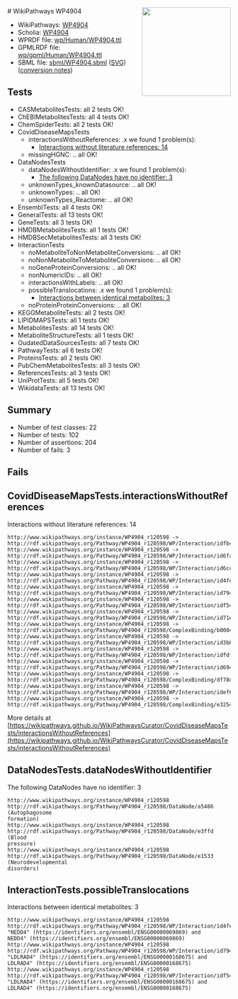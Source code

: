 <img style="float: right; width: 200px" src="../logo.png" />
# WikiPathways WP4904

* WikiPathways: [WP4904](https://identifiers.org/wikipathways:WP4904)
* Scholia: [WP4904](https://scholia.toolforge.org/wikipathways/WP4904)
* WPRDF file: [wp/Human/WP4904.ttl](../wp/Human/WP4904.ttl)
* GPMLRDF file: [wp/gpml/Human/WP4904.ttl](../wp/gpml/Human/WP4904.ttl)
* SBML file: [sbml/WP4904.sbml](../sbml/WP4904.sbml) ([SVG](../sbml/WP4904.svg)) ([conversion notes](../sbml/WP4904.txt))

## Tests
* CASMetabolitesTests: all 2 tests OK!
* ChEBIMetabolitesTests: all 4 tests OK!
* ChemSpiderTests: all 2 tests OK!
* CovidDiseaseMapsTests
    * interactionsWithoutReferences: .x we found 1 problem(s):
        * [Interactions without literature references: 14](#9701cce5)
    * missingHGNC: .. all OK!
* DataNodesTests
    * dataNodesWithoutIdentifier: .x we found 1 problem(s):
        * [The following DataNodes have no identifier: 3](#d2d32fa2)
    * unknownTypes_knownDatasource: .. all OK!
    * unknownTypes: .. all OK!
    * unknownTypes_Reactome: .. all OK!
* EnsemblTests: all 4 tests OK!
* GeneralTests: all 13 tests OK!
* GeneTests: all 3 tests OK!
* HMDBMetabolitesTests: all 1 tests OK!
* HMDBSecMetabolitesTests: all 3 tests OK!
* InteractionTests
    * noMetaboliteToNonMetaboliteConversions: .. all OK!
    * noNonMetaboliteToMetaboliteConversions: .. all OK!
    * noGeneProteinConversions: .. all OK!
    * nonNumericIDs: .. all OK!
    * interactionsWithLabels: .. all OK!
    * possibleTranslocations: .x we found 1 problem(s):
        * [Interactions between identical metabolites: 3](#d59038c6)
    * noProteinProteinConversions: .. all OK!
* KEGGMetaboliteTests: all 2 tests OK!
* LIPIDMAPSTests: all 1 tests OK!
* MetabolitesTests: all 14 tests OK!
* MetaboliteStructureTests: all 1 tests OK!
* OudatedDataSourcesTests: all 7 tests OK!
* PathwayTests: all 6 tests OK!
* ProteinsTests: all 2 tests OK!
* PubChemMetabolitesTests: all 3 tests OK!
* ReferencesTests: all 3 tests OK!
* UniProtTests: all 5 tests OK!
* WikidataTests: all 13 tests OK!


## Summary

* Number of test classes: 22
* Number of tests: 102
* Number of assertions: 204
* Number of fails: 3

## Fails

<a name="9701cce5" />

## CovidDiseaseMapsTests.interactionsWithoutReferences

Interactions without literature references: 14
```
http://www.wikipathways.org/instance/WP4904_r120598 -> http://rdf.wikipathways.org/Pathway/WP4904_r120598/WP/Interaction/idfb4f20fd
http://www.wikipathways.org/instance/WP4904_r120598 -> http://rdf.wikipathways.org/Pathway/WP4904_r120598/WP/Interaction/id6fa109c9
http://www.wikipathways.org/instance/WP4904_r120598 -> http://rdf.wikipathways.org/Pathway/WP4904_r120598/WP/Interaction/id6cc9fb0d
http://www.wikipathways.org/instance/WP4904_r120598 -> http://rdf.wikipathways.org/Pathway/WP4904_r120598/WP/Interaction/id4fe61d16
http://www.wikipathways.org/instance/WP4904_r120598 -> http://rdf.wikipathways.org/Pathway/WP4904_r120598/WP/Interaction/id7947a72f
http://www.wikipathways.org/instance/WP4904_r120598 -> http://rdf.wikipathways.org/Pathway/WP4904_r120598/WP/Interaction/idf54d419
http://www.wikipathways.org/instance/WP4904_r120598 -> http://rdf.wikipathways.org/Pathway/WP4904_r120598/WP/Interaction/id71ecd0f3
http://www.wikipathways.org/instance/WP4904_r120598 -> http://rdf.wikipathways.org/Pathway/WP4904_r120598/ComplexBinding/b0004
http://www.wikipathways.org/instance/WP4904_r120598 -> http://rdf.wikipathways.org/Pathway/WP4904_r120598/WP/Interaction/id3b8d16d5
http://www.wikipathways.org/instance/WP4904_r120598 -> http://rdf.wikipathways.org/Pathway/WP4904_r120598/WP/Interaction/idfdf4dec2
http://www.wikipathways.org/instance/WP4904_r120598 -> http://rdf.wikipathways.org/Pathway/WP4904_r120598/WP/Interaction/id694a53fa
http://www.wikipathways.org/instance/WP4904_r120598 -> http://rdf.wikipathways.org/Pathway/WP4904_r120598/ComplexBinding/df78d
http://www.wikipathways.org/instance/WP4904_r120598 -> http://rdf.wikipathways.org/Pathway/WP4904_r120598/WP/Interaction/idef60a322
http://www.wikipathways.org/instance/WP4904_r120598 -> http://rdf.wikipathways.org/Pathway/WP4904_r120598/ComplexBinding/e3254
```

More details at [https://wikipathways.github.io/WikiPathwaysCurator/CovidDiseaseMapsTests/interactionsWithoutReferences](https://wikipathways.github.io/WikiPathwaysCurator/CovidDiseaseMapsTests/interactionsWithoutReferences)

<a name="d2d32fa2" />

## DataNodesTests.dataNodesWithoutIdentifier

The following DataNodes have no identifier: 3
```
http://www.wikipathways.org/instance/WP4904_r120598 http://rdf.wikipathways.org/Pathway/WP4904_r120598/DataNode/a5486 (Autophagosome
formation)
http://www.wikipathways.org/instance/WP4904_r120598 http://rdf.wikipathways.org/Pathway/WP4904_r120598/DataNode/e3ffd (Blood
pressure)
http://www.wikipathways.org/instance/WP4904_r120598 http://rdf.wikipathways.org/Pathway/WP4904_r120598/DataNode/e1533 (Neurodevelopmental
disorders)
```

<a name="d59038c6" />

## InteractionTests.possibleTranslocations

Interactions between identical metabolites: 3
```
http://www.wikipathways.org/instance/WP4904_r120598 http://rdf.wikipathways.org/Pathway/WP4904_r120598/WP/Interaction/id4fe61d16 "NEDD4" (https://identifiers.org/ensembl/ENSG00000069869) and 
NEDD4" (https://identifiers.org/ensembl/ENSG00000069869)
http://www.wikipathways.org/instance/WP4904_r120598 http://rdf.wikipathways.org/Pathway/WP4904_r120598/WP/Interaction/id7947a72f "LDLRAD4" (https://identifiers.org/ensembl/ENSG00000168675) and 
LDLRAD4" (https://identifiers.org/ensembl/ENSG00000168675)
http://www.wikipathways.org/instance/WP4904_r120598 http://rdf.wikipathways.org/Pathway/WP4904_r120598/WP/Interaction/idf54d419 "LDLRAD4" (https://identifiers.org/ensembl/ENSG00000168675) and 
LDLRAD4" (https://identifiers.org/ensembl/ENSG00000168675)
```

